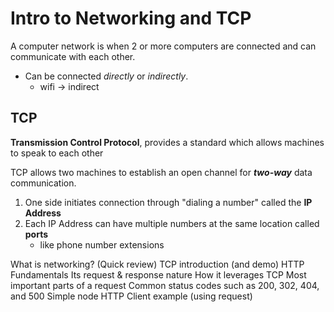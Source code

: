 # Intro to Networking and TCP

A computer network is when 2 or more computers are connected and can communicate with each other.
- Can be connected *directly* or *indirectly*.
  - wifi -> indirect

## **TCP**

**Transmission Control Protocol**, provides a standard which allows machines to speak to each other

TCP allows two machines to establish an open channel for ***two-way*** data communication.
1. One side initiates connection through "dialing a number" called the **IP Address**
2. Each IP Address can have multiple numbers at the same location called **ports**
    - like phone number extensions



What is networking? (Quick review)
TCP introduction (and demo)
HTTP Fundamentals
Its request & response nature
How it leverages TCP
Most important parts of a request
Common status codes such as 200, 302, 404, and 500
Simple node HTTP Client example (using request)
